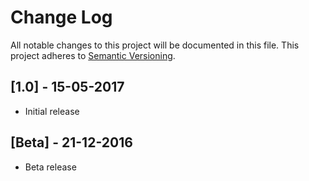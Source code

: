 # Change Log
All notable changes to this project will be documented in this file.
This project adheres to [Semantic Versioning](http://semver.org/).

## [1.0] - 15-05-2017
- Initial release

## [Beta] - 21-12-2016
- Beta release